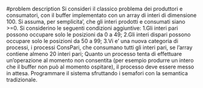 #problem description
Si consideri il classico problema dei produttori e consumatori, con
il buffer implementato con un array di interi di dimensione 100.
Si assuma, per semplicita’, che gli interi prodotti e consumati
siano >=0. Si considerino le seguenti condizioni aggiuntive:
1.Gli interi pari possono occupare solo le posizioni da 0 a 49;
2.Gli interi dispari possono occupare solo le posizioni da 50 a 99;
3.Vi e’ una nuova categoria di processi, i processi ConsPari, che
consumano tutti gli interi pari, se l’array contiene almeno 20
interi pari;
Quanto un processo tenta di effettuare un’operazione al momento non
consentita (per esempio produrre un intero che il buffer non può al
momento ospitare), il processo deve essere messo in attesa.
Programmare il sistema sfruttando i semafori con la semantica
tradizionale.